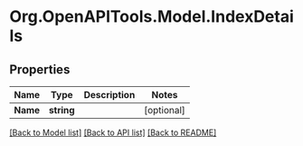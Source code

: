 # Org.OpenAPITools.Model.IndexDetails

## Properties

Name | Type | Description | Notes
------------ | ------------- | ------------- | -------------
**Name** | **string** |  | [optional] 

[[Back to Model list]](../../README.md#documentation-for-models) [[Back to API list]](../../README.md#documentation-for-api-endpoints) [[Back to README]](../../README.md)

